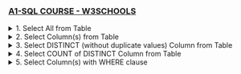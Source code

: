 ### [A1-SQL COURSE - W3SCHOOLS](/courses/A1.md)

<details>
  <summary>1. Select All from Table </summary>

# Select All from Table

```jsbs
SELECT * FROM `Customers`;
```

![](https://github.com/omeatai/DS-Tutorial/assets/32337103/320cf545-5eb4-4190-9c37-1ae9edf22ee9)

</details>

<details>
  <summary>2. Select Column(s) from Table </summary>

# Select Column(s) from Table

```jsbs
SELECT CustomerName, City FROM Customers;
```

![](https://github.com/omeatai/DS-Tutorial/assets/32337103/ec4be7fc-f8d5-4c80-856f-3169c990c4be)

</details>

<details>
  <summary>3. Select DISTINCT (without duplicate values) Column from Table </summary>

# Select DISTINCT (without duplicate values) Column from Table

```jsbs
SELECT DISTINCT Country FROM Customers;
```

![](https://github.com/omeatai/DS-Tutorial/assets/32337103/f43ef747-ce51-47a4-bbf0-bf89868e1ad6)

</details>

<details>
  <summary>4. Select COUNT of DISTINCT Column from Table </summary>

# Select COUNT of DISTINCT Column from Table

```jsbs
SELECT COUNT(DISTINCT Country) FROM Customers;
```

![](https://github.com/omeatai/DS-Tutorial/assets/32337103/d9c707a6-2983-4ece-bf85-229b186bbf07)

</details>

<details>
  <summary>5. Select Column(s) with WHERE clause </summary>

# Select Column(s) with WHERE clause
  
### SELECT with Text Fields  

```jsbs
SELECT * FROM Customers WHERE Country='Mexico';
```  
  
![](https://github.com/omeatai/DS-Tutorial/assets/32337103/16dc4654-ef07-48fc-ae8d-fd8fd7276fed)

### SELECT with Numeric Fields 

```jsbs
SELECT * FROM Customers WHERE CustomerID=1;
```
  
![](https://github.com/omeatai/DS-Tutorial/assets/32337103/5c6a0e17-0c7e-457e-a909-5a83e828741f)
  

```jsbs

```

```jsbs

```

```jsbs

```

```jsbs

```

```jsbs

```

```jsbs

```

```jsbs

```

```jsbs

```

```jsbs

```

```jsbs

```

```jsbs

```

```jsbs

```

```jsbs

```

```jsbs

```

```jsbs

```

```jsbs

```

```jsbs

```

```jsbs

```

```jsbs

```

```jsbs

```

```jsbs

```

```jsbs

```

```jsbs

```

```jsbs

```

```jsbs

```

```jsbs

```

```jsbs

```

```jsbs

```

```jsbs

```

```jsbs

```

</details>
